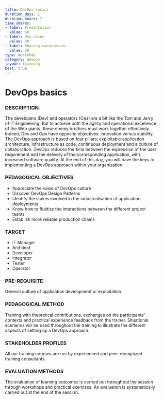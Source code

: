 ```yaml
---
title: DevOps basics
duration_days: 1
duration_hours: 7
time_shares:
- label: Presentation
  value: 60
- label: Use cases
  value: 20
- label: Sharing experiences
  value: 20
type: Workshop
category: devops
layout: training
best: true
---
```

# DevOps basics

### DESCRIPTION

The developers (Dev) and operators (Ops) are a bit like the Tom and Jerry of IT Engineering! But to achieve both the agility and operational excellence of the Web giants, these enemy brothers must work together effectively. Indeed, Dev and Ops have opposite objectives: innovation versus stability. 
The DevOps approach is based on four pillars: exploitable application architecture, infrastructure as code, continuous deployment and a culture of collaboration. DevOps reduces the time between the expression of the user requirement and the delivery of the corresponding application, with increased software quality. 
At the end of this day, you will have the keys to implementing a DevOps approach within your organization.

### PEDAGOGICAL OBJECTIVES
* Appreciate the value of DevOps culture
* Discover DevOps Design Patterns
* Identify the stakes involved in the industrialisation of application deployments
* Know how to fluidize the interactions between the different project teams
* Establish more reliable production chains

### TARGET
* IT Manager
* Architect
* Developer
* Integrator
* Tester
* Operator

### PRE-REQUISITE
General culture of application development or exploitation.

### PEDAGOGICAL METHOD
Training with theoretical contributions, exchanges on the participants' contexts and practical experience feedback from the trainer. Situational scenarios will be used throughout the training to illustrate the different aspects of setting up a DevOps approach.

### STAKEHOLDER PROFILES
All our training courses are run by experienced and peer-recognized training consultants.

### EVALUATION METHODS
The evaluation of learning outcomes is carried out throughout the session through workshops and practical exercises. An evaluation is systematically carried out at the end of the session.
